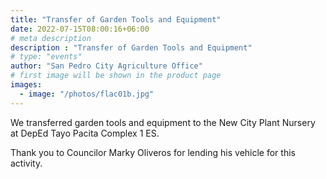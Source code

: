 ```yaml
---
title: "Transfer of Garden Tools and Equipment"
date: 2022-07-15T08:00:16+06:00
# meta description
description : "Transfer of Garden Tools and Equipment"
# type: "events"
author: "San Pedro City Agriculture Office"
# first image will be shown in the product page
images:
  - image: "/photos/flac01b.jpg"
---
```



We transferred garden tools and equipment to the New City Plant Nursery at DepEd Tayo Pacita Complex 1 ES.

Thank you to Councilor Marky Oliveros for lending his vehicle for this activity.